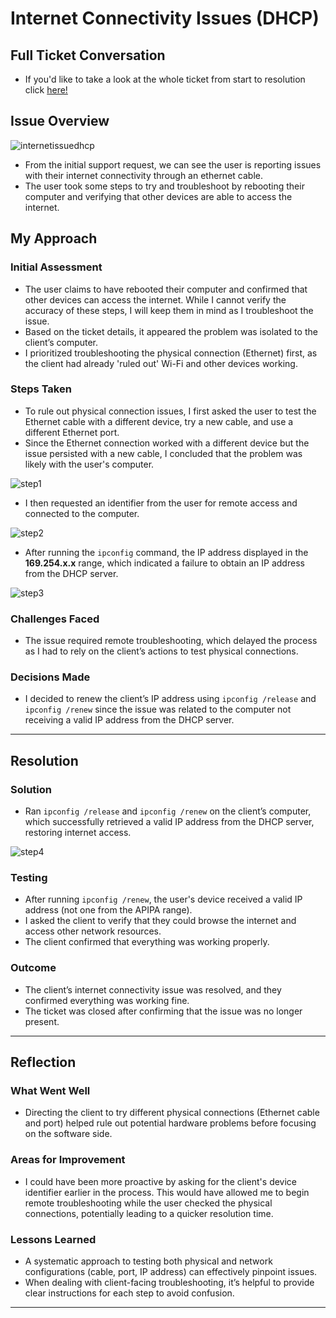 # Internet Connectivity Issues (DHCP)

## Full Ticket Conversation
- If you'd like to take a look at the whole ticket from start to resolution click [here!](https://github.com/pauljang3/HelpDesk-Experience/blob/main/practicescenarioes/InternetIssuesFullTicket.md)
  
## Issue Overview
![internetissuedhcp](https://github.com/user-attachments/assets/94a89f00-3794-4e82-9f0f-65549c2096b2)
- From the initial support request, we can see the user is reporting issues with their internet connectivity through an ethernet cable.
- The user took some steps to try and troubleshoot by rebooting their computer and verifying that other devices are able to access the internet.


## My Approach
### Initial Assessment
- The user claims to have rebooted their computer and confirmed that other devices can access the internet. While I cannot verify the accuracy of these steps, I will keep them in mind as I troubleshoot the issue.
- Based on the ticket details, it appeared the problem was isolated to the client’s computer.
- I prioritized troubleshooting the physical connection (Ethernet) first, as the client had already 'ruled out' Wi-Fi and other devices working.

### Steps Taken
- To rule out physical connection issues, I first asked the user to test the Ethernet cable with a different device, try a new cable, and use a different Ethernet port.
- Since the Ethernet connection worked with a different device but the issue persisted with a new cable, I concluded that the problem was likely with the user's computer.
  
![step1](https://github.com/user-attachments/assets/861bf877-0cbd-4c71-8087-9e6f4d43ee58)
- I then requested an identifier from the user for remote access and connected to the computer.

![step2](https://github.com/user-attachments/assets/ca01a8b0-50c4-489a-b237-5455828b432a)
- After running the `ipconfig` command, the IP address displayed in the **169.254.x.x** range, which indicated a failure to obtain an IP address from the DHCP server.

![step3](https://github.com/user-attachments/assets/785a387f-6d31-4b8d-93a4-b82323237045)


### Challenges Faced
- The issue required remote troubleshooting, which delayed the process as I had to rely on the client’s actions to test physical connections.

### Decisions Made
- I decided to renew the client’s IP address using `ipconfig /release` and `ipconfig /renew` since the issue was related to the computer not receiving a valid IP address from the DHCP server.

---

## Resolution
### Solution
- Ran `ipconfig /release` and `ipconfig /renew` on the client’s computer, which successfully retrieved a valid IP address from the DHCP server, restoring internet access.
  
![step4](https://github.com/user-attachments/assets/21ea01b8-68f7-4eb0-85cb-99d86fd2762f)

### Testing
- After running `ipconfig /renew`, the user's device received a valid IP address (not one from the APIPA range).
- I asked the client to verify that they could browse the internet and access other network resources.
- The client confirmed that everything was working properly.

### Outcome
- The client’s internet connectivity issue was resolved, and they confirmed everything was working fine.
- The ticket was closed after confirming that the issue was no longer present.
---

## Reflection
### What Went Well
- Directing the client to try different physical connections (Ethernet cable and port) helped rule out potential hardware problems before focusing on the software side.

### Areas for Improvement
- I could have been more proactive by asking for the client's device identifier earlier in the process. This would have allowed me to begin remote troubleshooting while the user checked the physical connections, potentially leading to a quicker resolution time.

### Lessons Learned
- A systematic approach to testing both physical and network configurations (cable, port, IP address) can effectively pinpoint issues.
- When dealing with client-facing troubleshooting, it’s helpful to provide clear instructions for each step to avoid confusion.

---


